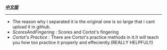 *[**中文版**](https://github.com/SakurajimaMai02/Piano-Scores/blob/main/Chopin/Etudes/Edit%20by%20Cortot%20-%20Op.25%20(Chopin)/readme-zh_CN.md)*

---

- The reason why i separated it is the original one is so large that i cant upload it in github.
- *ScoresAndFingering*  :  Scores and Cortot's fingering
- *Cortot's Practice*  :  There are Cortot's practice methods in it.It will teach you how too practice it properly and effeciently.(REALLY HELPFUL!!)
